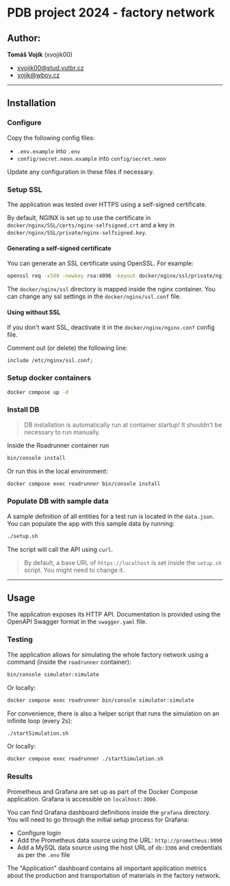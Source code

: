 # PDB project 2024 - factory network

## Author:

**Tomáš Vojík** (xvojik00)
- [xvojik00@stud.vutbr.cz](mailto:xvojik00@stud.vutbr.cz)
- [vojik@wboy.cz](mailto:vojik@wboy.cz)

---

## Installation

### Configure

Copy the following config files:
- `.env.example` into `.env`
- `config/secret.neon.example` into `config/secret.neon`

Update any configuration in these files if necessary.

### Setup SSL

The application was tested over HTTPS using a self-signed certificate.

By default, NGINX is set up to use the certificate in `docker/nginx/SSL/certs/nginx-selfsigned.crt` and a key in `docker/nginx/SSL/private/nginx-selfsigned.key`.

#### Generating a self-signed certificate

You can generate an SSL certificate using OpenSSL. For example:

```bash
openssl req -x509 -newkey rsa:4096 -keyout docker/nginx/ssl/private/nginx-selfsigned.key -out docker/nginx/ssl/certs/nginx-selfsigned.crt -sha256 -days 365
```

The `docker/nginx/ssl` directory is mapped inside the nginx container. You can change any ssl settings in the `docker/nginx/ssl.conf` file.

#### Using without SSL

If you don't want SSL, deactivate it in the `docker/nginx/nginx.conf` config file.

Comment out (or delete) the following line:

```nginx configuration
include /etc/nginx/ssl.conf;
```

### Setup docker containers

```bash
docker compose up -d
```

### Install DB

> DB installation is automatically run at container startup! It shouldn't be necessary to run manually.

Inside the Roadrunner container run

```bash
bin/console install
```

Or run this in the local environment:

```bash
docker compose exec roadrunner bin/console install
```

### Populate DB with sample data

A sample definition of all entities for a test run is located in the `data.json`. You can populate the app with this sample data by running:

```bash
./setup.sh
```

The script will call the API using `curl`.

> By default, a base URL of `https://localhost` is set inside the `setup.sh` script. You might need to change it.



---

## Usage

The application exposes its HTTP API. Documentation is provided using the OpenAPI Swagger format in the `swagger.yaml` file.

### Testing

The application allows for simulating the whole factory network using a command (inside the `roadrunner` container):

```bash
bin/console simulator:simulate
```

Or locally:

```bash
docker compose exec roadrunner bin/console simulator:simulate
```

For convenience, there is also a helper script that runs the simulation on an infinite loop (every 2s):

```bash
./startSimulation.sh
```

Or locally:

```bash
docker compose exec roadrunner ./startSimulation.sh
```

### Results

Prometheus and Grafana are set up as part of the Docker Compose application. Grafana is accessible on `localhost:3000`.

You can find Grafana dashboard definitions inside the `grafana` directory. You will need to go through the initial setup process for Grafana:

- Configure login
- Add the Prometheus data source using the URL: `http://prometheus:9090`
- Add a MySQL data source using the host URL of `db:3306` and credentials as per the `.env` file

The "Application" dashboard contains all important application metrics about the production and transportation of materials in the factory network.